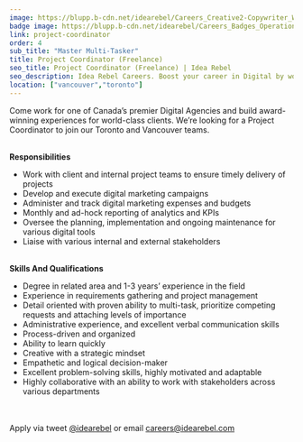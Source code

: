 ```yaml
---
image: https://blupp.b-cdn.net/idearebel/Careers_Creative2-Copywriter_Widescreen.jpg?quality=80&width=800
badge image: https://blupp.b-cdn.net/idearebel/Careers_Badges_Operations-Office.png?quality=80&width=800
link: project-coordinator
order: 4
sub_title: "Master Multi-Tasker"
title: Project Coordinator (Freelance)
seo_title: Project Coordinator (Freelance) | Idea Rebel
seo_description: Idea Rebel Careers. Boost your career in Digital by working with one of the top Digital Agencies in Toronto and Vancouver
location: ["vancouver","toronto"]
---
```

Come work for one of Canada’s premier Digital Agencies and build award-winning experiences for world-class clients. We’re looking for a Project Coordinator to join our Toronto and Vancouver teams.

\
**Responsibilities**

- Work with client and internal project teams to ensure timely delivery of projects
- Develop and execute digital marketing campaigns
- Administer and track digital marketing expenses and budgets
- Monthly and ad-hock reporting of analytics and KPIs
- Oversee the planning, implementation and ongoing maintenance for various digital tools
- Liaise with various internal and external stakeholders

\
**Skills And Qualifications**

- Degree in related area and 1-3 years’ experience in the field
- Experience in requirements gathering and project management
- Detail oriented with proven ability to multi-task, prioritize competing requests and attaching levels of importance
- Administrative experience, and excellent verbal communication skills
- Process-driven and organized 
- Ability to learn quickly 
- Creative with a strategic mindset 
- Empathetic and logical decision-maker 
- Excellent problem-solving skills, highly motivated and adaptable 
- Highly collaborative with an ability to work with stakeholders across various departments

\
\
Apply via tweet [@idearebel](https://x.com/idearebel) or email [careers@idearebel.com](mailto:careers@idearebel.com)
